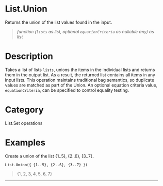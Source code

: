 ﻿# List.Union
Returns the union of the list values found in the input.
> _function (<code>lists</code> as list, optional <code>equationCriteria</code> as nullable any) as list_
# Description 
Takes a list of lists <code>lists</code>, unions the items in the individual lists and returns them in the output list. As a result, the returned list contains all items in any input lists. 
    This operation maintains traditional bag semantics, so duplicate values are matched as part of the Union. 
    An optional equation criteria value, <code>equationCriteria</code>, can be specified to control equality testing.
# Category 
List.Set operations
# Examples 
Create a union of the list {1..5}, {2..6}, {3..7}.
```
List.Union({ {1..5}, {2..6}, {3..7} })
```
> {1, 2, 3, 4, 5, 6, 7}
***
